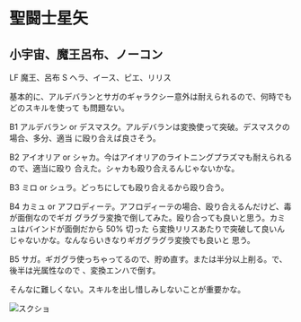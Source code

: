 # 聖闘士星矢

## 小宇宙、魔王呂布、ノーコン

LF 魔王、呂布 
S ヘラ、イース、ピエ、リリス

基本的に、アルデバランとサガのギャラクシー意外は耐えられるので、何時でもどのスキルを使って
も問題ない。

B1 アルデバラン or デスマスク。アルデバランは変換使って突破。デスマスクの場合、多分、適当
に殴り合えば良さそう。

B2 アイオリア or シャカ。今はアイオリアのライトニングプラズマも耐えられるので、適当に殴り
合えた。シャカも殴り合えるんじゃないかな。

B3 ミロ or シュラ。どっちにしても殴り合えるから殴り合う。

B4 カミュ or アフロディーテ。アフロディーテの場合、殴り合えるんだけど、毒が面倒なのでギガ
グラグラ変換で倒してみた。殴り合っても良いと思う。カミュはバインドが面倒だから 50% 切った
ら変換リリスあたりで突破して良いんじゃないかな。なんならいきなりギガグラグラ変換でも良いと
思う。

B5 サガ。ギガグラ使っちゃってるので、貯め直す。または半分以上削る。で、後半は光属性なので
、変換エンハで倒す。

そんなに難しくない。スキルを出し惜しみしないことが重要かな。


![スクショ](http://i.imgur.com/ElorOuAl.jpg )

<!-- vim: set tw=90 filetype=markdown : -->

